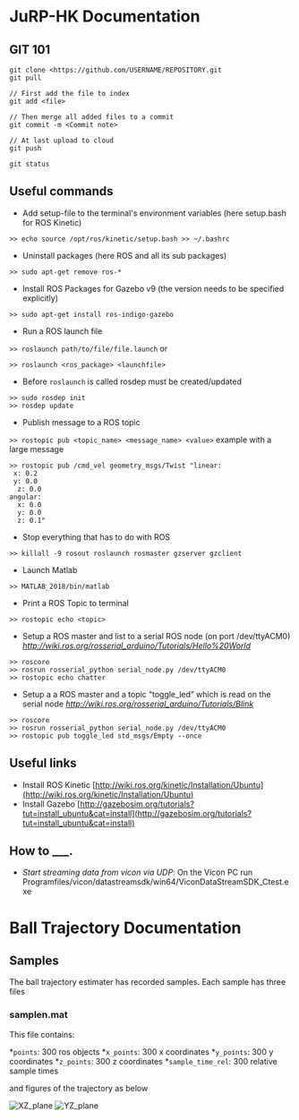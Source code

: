 # JuRP-HK Documentation
## GIT 101
```
git clone <https://github.com/USERNAME/REPOSITORY.git
git pull

// First add the file to index
git add <file>

// Then merge all added files to a commit
git commit -m <Commit note>

// At last upload to cloud
git push

git status

```

## Useful commands
* Add setup-file to the terminal's environment variables (here setup.bash for ROS Kinetic)

 ```>> echo source /opt/ros/kinetic/setup.bash >> ~/.bashrc```

* Uninstall packages (here ROS and all its sub packages)

```>> sudo apt-get remove ros-*```

* Install ROS Packages for Gazebo v9 (the version needs to be specified explicitly)
 
 ```>> sudo apt-get install ros-indigo-gazebo```

* Run a ROS launch file
 
 ```>> roslaunch path/to/file/file.launch```
 or
 
 ```>> roslaunch <ros_package> <launchfile>```
 
 * Before `roslaunch` is called rosdep must be created/updated

```
>> sudo rosdep init
>> rosdep update
```

* Publish message to a ROS topic 
 
 ```>> rostopic pub <topic_name> <message_name> <value>```
 example with a large message
 ```
 >> rostopic pub /cmd_vel geometry_msgs/Twist "linear:
  x: 0.2
  y: 0.0
   z: 0.0
angular:
   x: 0.0
   y: 0.0
   z: 0.1"
 ```
  
* Stop everything that has to do with ROS

```>> killall -9 rosout roslaunch rosmaster gzserver gzclient```

* Launch Matlab

 ```>> MATLAB_2018/bin/matlab```

* Print a ROS Topic to terminal
 
 ```>> rostopic echo <topic>```

* Setup a ROS master and list to a serial ROS node (on port /dev/ttyACM0) _http://wiki.ros.org/rosserial_arduino/Tutorials/Hello%20World_
```
>> roscore
>> rosrun rosserial_python serial_node.py /dev/ttyACM0
>> rostopic echo chatter
``` 


* Setup a a ROS master and a topic “toggle_led” which is read on the serial node _http://wiki.ros.org/rosserial_arduino/Tutorials/Blink_
```
>> roscore
>> rosrun rosserial_python serial_node.py /dev/ttyACM0
>> rostopic pub toggle_led std_msgs/Empty --once
``` 

## Useful links

* Install ROS Kinetic
[http://wiki.ros.org/kinetic/Installation/Ubuntu](http://wiki.ros.org/kinetic/Installation/Ubuntu)
* Install Gazebo
[http://gazebosim.org/tutorials?tut=install_ubuntu&cat=install](http://gazebosim.org/tutorials?tut=install_ubuntu&cat=install)

## How to ___.

* _Start streaming data from vicon via UDP_: 
On the Vicon PC run Programfiles/vicon/datastreamsdk/win64/ViconDataStreamSDK_Ctest.exe

# Ball Trajectory Documentation
## Samples
The ball trajectory estimater has recorded samples. Each sample has three files
### samplen.mat
This file contains:


*`points`: 300 ros objects
*`x_points`: 300 x coordinates
*`y_points`: 300 y coordinates
*`z_points`: 300 z coordinates
*`sample_time_rel`: 300 relative sample times 

and figures of the trajectory as below

![XZ_plane](/ball_trajectory/samples/s1_xz.jpg)
![YZ_plane](/ball_trajectory/samples/s1_yz.jpg)

